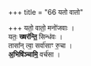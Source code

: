 +++
title = "66 यतो वातो"

+++
यतो॒ वातो॒ मनो॑जवाः ।   
यतः॒ **ख्षर॑न्ति॒** सिन्ध॑वः ।  
तासा᳚न् त्वा॒ सर्वा॑साꣳ रु॒चा ।  
**अ॒भिषि॑ञ्चामि॒** वर्च॑सा ।